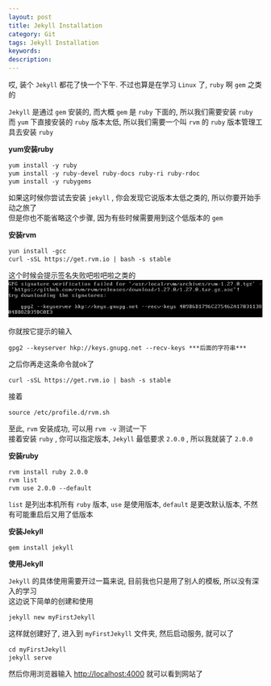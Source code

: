 ```yaml
---
layout: post
title: Jekyll Installation
category: Git
tags: Jekyll Installation
keywords:
description:
---
```

哎, 装个 `Jekyll` 都花了快一个下午. 不过也算是在学习 `Linux` 了, `ruby` 啊 `gem` 之类的

`Jekyll` 是通过 `gem` 安装的, 而大概 `gem` 是 `ruby` 下面的, 所以我们需要安装 `ruby`  
而 `yum` 下直接安装的 `ruby` 版本太低, 所以我们需要一个叫 `rvm` 的 `ruby` 版本管理工具去安装 `ruby` 

**yum安装ruby**  

```
yum install -y ruby
yum install -y ruby-devel ruby-docs ruby-ri ruby-rdoc
yum install -y rubygems
```  

如果这时候你尝试去安装 `jekyll` , 你会发现它说版本太低之类的, 所以你要开始手动之旅了  
但是你也不能省略这个步骤, 因为有些时候需要用到这个低版本的 `gem`  

**安装rvm**  

```
yun install -gcc
curl -sSL https://get.rvm.io | bash -s stable
```  

这个时候会提示签名失败吧啦吧啦之类的  
![1](/public/img/2016-04-06-Jekyll-Installation-1.png)  

你就按它提示的输入  

```
gpg2 --keyserver hkp://keys.gnupg.net --recv-keys ***后面的字符串***
```  

之后你再走这条命令就ok了  

```
curl -sSL https://get.rvm.io | bash -s stable
```  

接着  

```
source /etc/profile.d/rvm.sh
```  

至此, `rvm` 安装成功, 可以用 `rvm -v` 测试一下  
接着安装 `ruby` , 你可以指定版本, `Jekyll` 最低要求 `2.0.0` , 所以我就装了 `2.0.0`  

**安装ruby**  

```
rvm install ruby 2.0.0
rvm list
rvm use 2.0.0 --default
```

`list` 是列出本机所有 `ruby` 版本, `use` 是使用版本, `default` 是更改默认版本, 不然有可能重启后又用了低版本

**安装Jekyll**  

```
gem install jekyll
```  

**使用Jekyll**

`Jekyll` 的具体使用需要开过一篇来说, 目前我也只是用了别人的模板, 所以没有深入的学习  
这边说下简单的创建和使用  

```
jekyll new myFirstJekyll
```  

这样就创建好了, 进入到 `myFirstJekyll` 文件夹, 然后启动服务, 就可以了  

```
cd myFirstJekyll
jekyll serve
```  

然后你用浏览器输入 [http://localhost:4000](http://localhost:4000) 就可以看到网站了